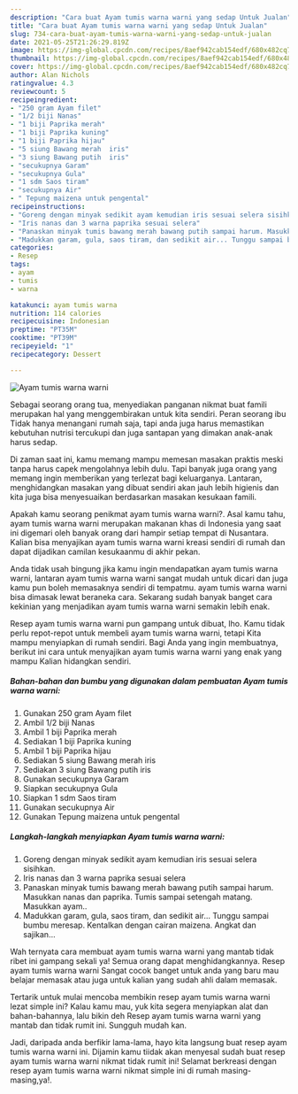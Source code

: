 ```yaml
---
description: "Cara buat Ayam tumis warna warni yang sedap Untuk Jualan"
title: "Cara buat Ayam tumis warna warni yang sedap Untuk Jualan"
slug: 734-cara-buat-ayam-tumis-warna-warni-yang-sedap-untuk-jualan
date: 2021-05-25T21:26:29.819Z
image: https://img-global.cpcdn.com/recipes/8aef942cab154edf/680x482cq70/ayam-tumis-warna-warni-foto-resep-utama.jpg
thumbnail: https://img-global.cpcdn.com/recipes/8aef942cab154edf/680x482cq70/ayam-tumis-warna-warni-foto-resep-utama.jpg
cover: https://img-global.cpcdn.com/recipes/8aef942cab154edf/680x482cq70/ayam-tumis-warna-warni-foto-resep-utama.jpg
author: Alan Nichols
ratingvalue: 4.3
reviewcount: 5
recipeingredient:
- "250 gram Ayam filet"
- "1/2 biji Nanas"
- "1 biji Paprika merah"
- "1 biji Paprika kuning"
- "1 biji Paprika hijau"
- "5 siung Bawang merah  iris"
- "3 siung Bawang putih  iris"
- "secukupnya Garam"
- "secukupnya Gula"
- "1 sdm Saos tiram"
- "secukupnya Air"
- " Tepung maizena untuk pengental"
recipeinstructions:
- "Goreng dengan minyak sedikit ayam kemudian iris sesuai selera sisihkan."
- "Iris nanas dan 3 warna paprika sesuai selera"
- "Panaskan minyak tumis bawang merah bawang putih sampai harum. Masukkan nanas dan paprika. Tumis sampai setengah matang. Masukkan ayam.."
- "Madukkan garam, gula, saos tiram, dan sedikit air... Tunggu sampai bumbu meresap. Kentalkan dengan cairan maizena. Angkat dan sajikan..."
categories:
- Resep
tags:
- ayam
- tumis
- warna

katakunci: ayam tumis warna 
nutrition: 114 calories
recipecuisine: Indonesian
preptime: "PT35M"
cooktime: "PT39M"
recipeyield: "1"
recipecategory: Dessert

---
```



![Ayam tumis warna warni](https://img-global.cpcdn.com/recipes/8aef942cab154edf/680x482cq70/ayam-tumis-warna-warni-foto-resep-utama.jpg)

Sebagai seorang orang tua, menyediakan panganan nikmat buat famili merupakan hal yang menggembirakan untuk kita sendiri. Peran seorang ibu Tidak hanya menangani rumah saja, tapi anda juga harus memastikan kebutuhan nutrisi tercukupi dan juga santapan yang dimakan anak-anak harus sedap.

Di zaman  saat ini, kamu memang mampu memesan masakan praktis meski tanpa harus capek mengolahnya lebih dulu. Tapi banyak juga orang yang memang ingin memberikan yang terlezat bagi keluarganya. Lantaran, menghidangkan masakan yang dibuat sendiri akan jauh lebih higienis dan kita juga bisa menyesuaikan berdasarkan masakan kesukaan famili. 



Apakah kamu seorang penikmat ayam tumis warna warni?. Asal kamu tahu, ayam tumis warna warni merupakan makanan khas di Indonesia yang saat ini digemari oleh banyak orang dari hampir setiap tempat di Nusantara. Kalian bisa menyajikan ayam tumis warna warni kreasi sendiri di rumah dan dapat dijadikan camilan kesukaanmu di akhir pekan.

Anda tidak usah bingung jika kamu ingin mendapatkan ayam tumis warna warni, lantaran ayam tumis warna warni sangat mudah untuk dicari dan juga kamu pun boleh memasaknya sendiri di tempatmu. ayam tumis warna warni bisa dimasak lewat beraneka cara. Sekarang sudah banyak banget cara kekinian yang menjadikan ayam tumis warna warni semakin lebih enak.

Resep ayam tumis warna warni pun gampang untuk dibuat, lho. Kamu tidak perlu repot-repot untuk membeli ayam tumis warna warni, tetapi Kita mampu menyiapkan di rumah sendiri. Bagi Anda yang ingin membuatnya, berikut ini cara untuk menyajikan ayam tumis warna warni yang enak yang mampu Kalian hidangkan sendiri.

<!--inarticleads1-->

##### Bahan-bahan dan bumbu yang digunakan dalam pembuatan Ayam tumis warna warni:

1. Gunakan 250 gram Ayam filet
1. Ambil 1/2 biji Nanas
1. Ambil 1 biji Paprika merah
1. Sediakan 1 biji Paprika kuning
1. Ambil 1 biji Paprika hijau
1. Sediakan 5 siung Bawang merah  iris
1. Sediakan 3 siung Bawang putih  iris
1. Gunakan secukupnya Garam
1. Siapkan secukupnya Gula
1. Siapkan 1 sdm Saos tiram
1. Gunakan secukupnya Air
1. Gunakan  Tepung maizena untuk pengental




<!--inarticleads2-->

##### Langkah-langkah menyiapkan Ayam tumis warna warni:

1. Goreng dengan minyak sedikit ayam kemudian iris sesuai selera sisihkan.
1. Iris nanas dan 3 warna paprika sesuai selera
1. Panaskan minyak tumis bawang merah bawang putih sampai harum. Masukkan nanas dan paprika. Tumis sampai setengah matang. Masukkan ayam..
1. Madukkan garam, gula, saos tiram, dan sedikit air... Tunggu sampai bumbu meresap. Kentalkan dengan cairan maizena. Angkat dan sajikan...




Wah ternyata cara membuat ayam tumis warna warni yang mantab tidak ribet ini gampang sekali ya! Semua orang dapat menghidangkannya. Resep ayam tumis warna warni Sangat cocok banget untuk anda yang baru mau belajar memasak atau juga untuk kalian yang sudah ahli dalam memasak.

Tertarik untuk mulai mencoba membikin resep ayam tumis warna warni lezat simple ini? Kalau kamu mau, yuk kita segera menyiapkan alat dan bahan-bahannya, lalu bikin deh Resep ayam tumis warna warni yang mantab dan tidak rumit ini. Sungguh mudah kan. 

Jadi, daripada anda berfikir lama-lama, hayo kita langsung buat resep ayam tumis warna warni ini. Dijamin kamu tiidak akan menyesal sudah buat resep ayam tumis warna warni nikmat tidak rumit ini! Selamat berkreasi dengan resep ayam tumis warna warni nikmat simple ini di rumah masing-masing,ya!.

